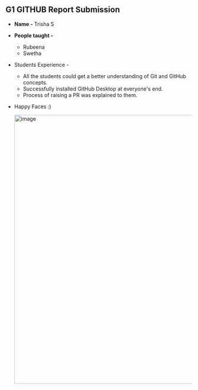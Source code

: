 
## G1 GITHUB Report Submission

- **Name -** Trisha S
  
- **People taught -**
    - Rubeena
    - Swetha
 
                           
- Students Experience -
    - All the students could get a better understanding of Git and GitHub concepts.
    - Successfully installed GitHub Desktop at everyone's end.
    - Process of raising a PR was explained to them.
 
- Happy Faces :)
  
     <img width="727" alt="image" src="https://user-images.githubusercontent.com/135442801/279295021-03a4fef6-df3d-483e-a056-4578ac25c76f.jpg">
